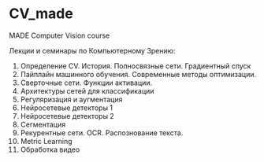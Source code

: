 # CV_made
MADE Computer Vision course

Лекции и семинары по Компьютерному Зрению:

1.	Определение CV. История. Полносвязные сети. Градиентный спуск
2.	Пайплайн машинного обучения. Современные методы оптимизации.
3.	Сверточные сети. Функции активации.
4.	Архитектуры сетей для классификации
5.	Регуляризация и аугментация
6.	Нейросетевые детекторы 1
7.	Нейросетевые детекторы 2
8.	Сегментация
9.	Рекурентные сети. OCR. Распознование текста.
10.	Metric Learning
11.	Обработка видео 
